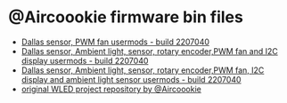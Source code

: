 # @Aircoookie firmware bin files

- [Dallas sensor, PWM fan usermods - build 2207040](https://github.com/srg74/WLED-ESP32-universal-controller/blob/main/Firmware/%40Aircoookie/bins/WLED_0.13.2-a0_ESP32_WLED_dev_board_01.bin)
- [Dallas sensor, Ambient light, sensor, rotary encoder,PWM fan and I2C display usermods - build 2207040](https://github.com/srg74/WLED-ESP32-universal-controller/blob/main/Firmware/%40Aircoookie/bins/WLED_0.13.2-a0_esp32_WLED_dev_board_02.bin)
- [Dallas sensor, Ambient light, sensor, rotary encoder,PWM fan, I2C display and ambient light sensor usermods - build 2207040](https://github.com/srg74/WLED-ESP32-universal-controller/blob/main/Firmware/%40Aircoookie/bins/WLED_0.13.2-a0_esp32_WLED_dev_board_03.bin)
- [original WLED project repository by @Aircoookie](https://github.com/Aircoookie/WLED)
